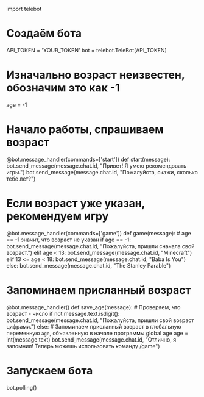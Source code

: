 import telebot

# Создаём бота
API_TOKEN = 'YOUR_TOKEN'
bot = telebot.TeleBot(API_TOKEN)

# Изначально возраст неизвестен, обозначим это как -1
age = -1

# Начало работы, спрашиваем возраст
@bot.message_handler(commands=['start'])
def start(message):
    bot.send_message(message.chat.id, "Привет! Я умею рекомендовать игры.")
    bot.send_message(message.chat.id, "Пожалуйста, скажи, сколько тебе лет?")

# Если возраст уже указан, рекомендуем игру
@bot.message_handler(commands=['game'])
def game(message):
    # age == -1 значит, что возраст не указан
    if age == -1:
        bot.send_message(message.chat.id, "Пожалуйста, пришли сначала свой возраст.")
    elif age < 13:
        bot.send_message(message.chat.id, "Minecraft")
    elif 13 <= age < 18:
        bot.send_message(message.chat.id, "Baba Is You")
    else:
        bot.send_message(message.chat.id, "The Stanley Parable")

# Запоминаем присланный возраст
@bot.message_handler()
def save_age(message):
    # Проверяем, что возраст - число
    if not message.text.isdigit():
        bot.send_message(message.chat.id, "Пожалуйста, пришли свой возраст цифрами.")
    else:
        # Запоминаем присланный возраст в глобальную переменную `age`, объявленную в начале программы
        global age
        age = int(message.text)
        bot.send_message(message.chat.id, "Отлично, я запомнил! Теперь можешь использовать команду /game")

# Запускаем бота
bot.polling()
